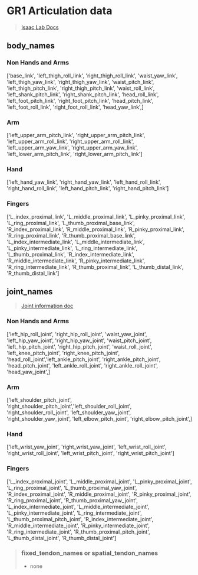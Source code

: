 # GR1 Articulation data
> [Isaac Lab Docs](https://isaac-sim.github.io/IsaacLab/main/source/api/lab/isaaclab.assets.html#isaaclab.assets.ArticulationData)
## body_names
### Non Hands and Arms
['base_link', 'left_thigh_roll_link', 'right_thigh_roll_link', 'waist_yaw_link', 'left_thigh_yaw_link', 'right_thigh_yaw_link', 'waist_pitch_link', 'left_thigh_pitch_link', 'right_thigh_pitch_link', 'waist_roll_link', 'left_shank_pitch_link', 'right_shank_pitch_link', 'head_roll_link', 'left_foot_pitch_link', 'right_foot_pitch_link', 'head_pitch_link', 'left_foot_roll_link', 'right_foot_roll_link', 'head_yaw_link',]
### Arm
['left_upper_arm_pitch_link', 'right_upper_arm_pitch_link', 'left_upper_arm_roll_link', 'right_upper_arm_roll_link',  'left_upper_arm_yaw_link', 'right_upper_arm_yaw_link', 'left_lower_arm_pitch_link', 'right_lower_arm_pitch_link']
### Hand
['left_hand_yaw_link', 'right_hand_yaw_link', 'left_hand_roll_link', 'right_hand_roll_link', 'left_hand_pitch_link', 'right_hand_pitch_link']
### Fingers
['L_index_proximal_link', 'L_middle_proximal_link', 'L_pinky_proximal_link', 'L_ring_proximal_link', 'L_thumb_proximal_base_link', 'R_index_proximal_link', 'R_middle_proximal_link', 'R_pinky_proximal_link', 'R_ring_proximal_link', 'R_thumb_proximal_base_link', 'L_index_intermediate_link', 'L_middle_intermediate_link', 'L_pinky_intermediate_link', 'L_ring_intermediate_link', 'L_thumb_proximal_link', 'R_index_intermediate_link', 'R_middle_intermediate_link', 'R_pinky_intermediate_link', 'R_ring_intermediate_link', 'R_thumb_proximal_link', 'L_thumb_distal_link', 'R_thumb_distal_link']

## joint_names
>[Joint information doc](./GRX_joint_documentation.pdf)
### Non Hands and Arms
['left_hip_roll_joint', 'right_hip_roll_joint', 'waist_yaw_joint', 'left_hip_yaw_joint', 'right_hip_yaw_joint', 'waist_pitch_joint', 'left_hip_pitch_joint', 'right_hip_pitch_joint', 'waist_roll_joint', 'left_knee_pitch_joint', 'right_knee_pitch_joint', 'head_roll_joint','left_ankle_pitch_joint', 'right_ankle_pitch_joint', 'head_pitch_joint', 'left_ankle_roll_joint', 'right_ankle_roll_joint', 'head_yaw_joint',]
### Arm
['left_shoulder_pitch_joint', 'right_shoulder_pitch_joint','left_shoulder_roll_joint', 'right_shoulder_roll_joint', 'left_shoulder_yaw_joint', 'right_shoulder_yaw_joint', 'left_elbow_pitch_joint', 'right_elbow_pitch_joint',]
### Hand
['left_wrist_yaw_joint', 'right_wrist_yaw_joint', 'left_wrist_roll_joint', 'right_wrist_roll_joint', 'left_wrist_pitch_joint', 'right_wrist_pitch_joint']
### Fingers
['L_index_proximal_joint', 'L_middle_proximal_joint', 'L_pinky_proximal_joint', 'L_ring_proximal_joint', 'L_thumb_proximal_yaw_joint', 'R_index_proximal_joint', 'R_middle_proximal_joint', 'R_pinky_proximal_joint', 'R_ring_proximal_joint', 'R_thumb_proximal_yaw_joint', 'L_index_intermediate_joint', 'L_middle_intermediate_joint', 'L_pinky_intermediate_joint', 'L_ring_intermediate_joint', 'L_thumb_proximal_pitch_joint', 'R_index_intermediate_joint', 'R_middle_intermediate_joint', 'R_pinky_intermediate_joint', 'R_ring_intermediate_joint', 'R_thumb_proximal_pitch_joint', 'L_thumb_distal_joint', 'R_thumb_distal_joint']

> ### fixed_tendon_names or spatial_tendon_names
> - none
